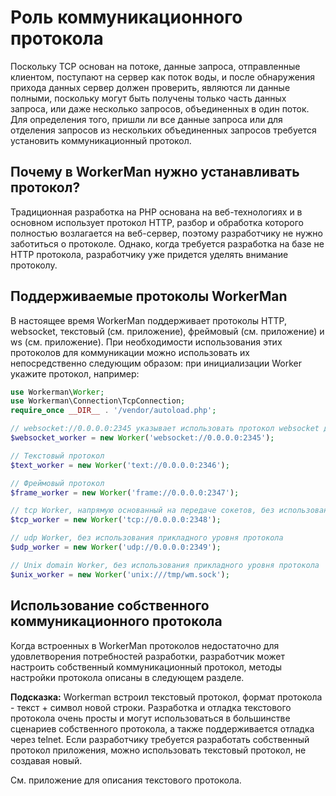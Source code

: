 # Роль коммуникационного протокола
Поскольку TCP основан на потоке, данные запроса, отправленные клиентом, поступают на сервер как поток воды, и после обнаружения прихода данных сервер должен проверить, являются ли данные полными, поскольку могут быть получены только часть данных запроса, или даже несколько запросов, объединенных в один поток. Для определения того, пришли ли все данные запроса или для отделения запросов из нескольких объединенных запросов требуется установить коммуникационный протокол.

## Почему в WorkerMan нужно устанавливать протокол?

Традиционная разработка на PHP основана на веб-технологиях и в основном использует протокол HTTP, разбор и обработка которого полностью возлагается на веб-сервер, поэтому разработчику не нужно заботиться о протоколе. Однако, когда требуется разработка на базе не HTTP протокола, разработчику уже придется уделять внимание протоколу.

## Поддерживаемые протоколы WorkerMan
В настоящее время WorkerMan поддерживает протоколы HTTP, websocket, текстовый (см. приложение), фреймовый (см. приложение) и ws (см. приложение). При необходимости использования этих протоколов для коммуникации можно использовать их непосредственно следующим образом: при инициализации Worker укажите протокол, например:

```php
use Workerman\Worker;
use Workerman\Connection\TcpConnection;
require_once __DIR__ . '/vendor/autoload.php';

// websocket://0.0.0.0:2345 указывает использовать протокол websocket для прослушивания порта 2345
$websocket_worker = new Worker('websocket://0.0.0.0:2345');

// Текстовый протокол
$text_worker = new Worker('text://0.0.0.0:2346');

// Фреймовый протокол
$frame_worker = new Worker('frame://0.0.0.0:2347');

// tcp Worker, напрямую основанный на передаче сокетов, без использования прикладного уровня протокола
$tcp_worker = new Worker('tcp://0.0.0.0:2348');

// udp Worker, без использования прикладного уровня протокола
$udp_worker = new Worker('udp://0.0.0.0:2349');

// Unix domain Worker, без использования прикладного уровня протокола
$unix_worker = new Worker('unix:///tmp/wm.sock');
```

## Использование собственного коммуникационного протокола
Когда встроенных в WorkerMan протоколов недостаточно для удовлетворения потребностей разработки, разработчик может настроить собственный коммуникационный протокол, методы настройки протокола описаны в следующем разделе.

**Подсказка:**
Workerman встроил текстовый протокол, формат протокола - текст + символ новой строки. Разработка и отладка текстового протокола очень просты и могут использоваться в большинстве сценариев собственного протокола, а также поддерживается отладка через telnet. Если разработчику требуется разработать собственный протокол приложения, можно использовать текстовый протокол, не создавая новый.

См. приложение для описания текстового протокола.
